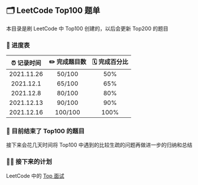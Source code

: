## 🗂 LeetCode Top100 题单

本目录是刷 LeetCode 中 Top100 创建的，以后会更新 Top200 的题目

### 📅 进度表

|  ⏰ 记录时间   |  ✏️ 完成题目数  | 🗓 完成百分比 |
|  :----:  | :----:  | :----: |
| 2021.11.26  | 50/100 | 50% |
| 2021.12.1   | 65/100 | 65% |
| 2021.12.8   | 80/100 | 80% |
| 2021.12.13  | 90/100 | 90% |
| 2021.12.16  | 100/100 | 100% |   

### 🎉 目前结束了 Top100 的题目   

接下来会花几天时间将 Top100 中遇到的比较生疏的问题再做进一步的归纳和总结   

### 🧑‍💻 接下来的计划   
LeetCode 中的 [Top 面试](https://leetcode-cn.com/problem-list/2ckc81c/)

